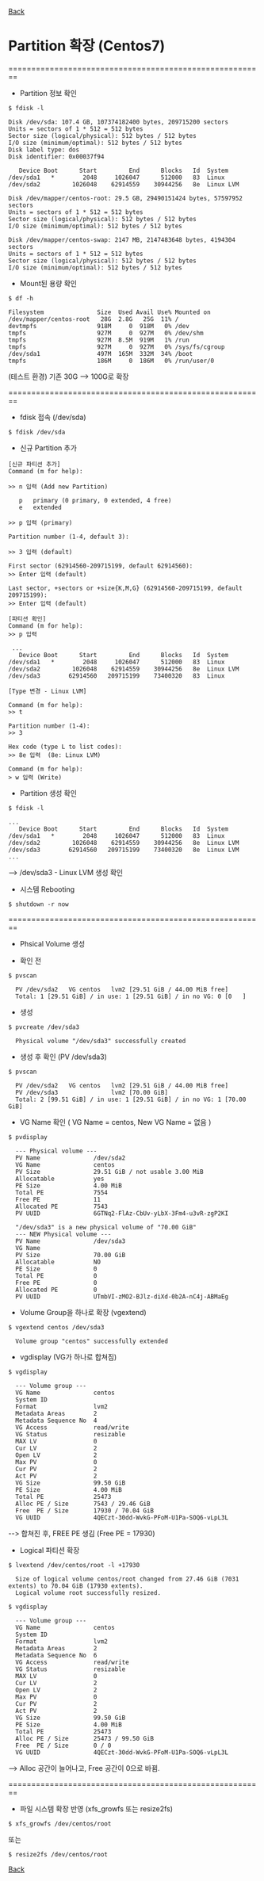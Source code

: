 [Back](https://github.com/songagi/study-linux/blob/master/README.md)

# Partition 확장 (Centos7)

========================================================

  * Partition 정보 확인
```
$ fdisk -l

Disk /dev/sda: 107.4 GB, 107374182400 bytes, 209715200 sectors
Units = sectors of 1 * 512 = 512 bytes
Sector size (logical/physical): 512 bytes / 512 bytes
I/O size (minimum/optimal): 512 bytes / 512 bytes
Disk label type: dos
Disk identifier: 0x00037f94

   Device Boot      Start         End      Blocks   Id  System
/dev/sda1   *        2048     1026047      512000   83  Linux
/dev/sda2         1026048    62914559    30944256   8e  Linux LVM

Disk /dev/mapper/centos-root: 29.5 GB, 29490151424 bytes, 57597952 sectors
Units = sectors of 1 * 512 = 512 bytes
Sector size (logical/physical): 512 bytes / 512 bytes
I/O size (minimum/optimal): 512 bytes / 512 bytes

Disk /dev/mapper/centos-swap: 2147 MB, 2147483648 bytes, 4194304 sectors
Units = sectors of 1 * 512 = 512 bytes
Sector size (logical/physical): 512 bytes / 512 bytes
I/O size (minimum/optimal): 512 bytes / 512 bytes
```

* Mount된 용량 확인
```
$ df -h

Filesystem               Size  Used Avail Use% Mounted on
/dev/mapper/centos-root   28G  2.8G   25G  11% /
devtmpfs                 918M     0  918M   0% /dev
tmpfs                    927M     0  927M   0% /dev/shm
tmpfs                    927M  8.5M  919M   1% /run
tmpfs                    927M     0  927M   0% /sys/fs/cgroup
/dev/sda1                497M  165M  332M  34% /boot
tmpfs                    186M     0  186M   0% /run/user/0
```

 (테스트 환경) 기존 30G --> 100G로 확장


========================================================

 * fdisk 접속 (/dev/sda)
```
$ fdisk /dev/sda
```

 * 신규 Partition 추가
```
[신규 파티션 추가]
Command (m for help):

>> n 입력 (Add new Partition)
   
   p   primary (0 primary, 0 extended, 4 free)
   e   extended
   
>> p 입력 (primary)

Partition number (1-4, default 3):

>> 3 입력 (default)

First sector (62914560-209715199, default 62914560):
>> Enter 입력 (default)

Last sector, +sectors or +size{K,M,G} (62914560-209715199, default 209715199):
>> Enter 입력 (default)

[파티션 확인]
Command (m for help):
>> p 입력

 ...
   Device Boot      Start         End      Blocks   Id  System
/dev/sda1   *        2048     1026047      512000   83  Linux
/dev/sda2         1026048    62914559    30944256   8e  Linux LVM
/dev/sda3        62914560   209715199    73400320   83  Linux

[Type 변경 - Linux LVM]

Command (m for help): 
>> t

Partition number (1-4): 
>> 3

Hex code (type L to list codes):
>> 8e 입력  (8e: Linux LVM)

Command (m for help):
> w 입력 (Write)
```

 * Partition 생성 확인
```
$ fdisk -l
```
```
...
   Device Boot      Start         End      Blocks   Id  System
/dev/sda1   *        2048     1026047      512000   83  Linux
/dev/sda2         1026048    62914559    30944256   8e  Linux LVM
/dev/sda3        62914560   209715199    73400320   8e  Linux LVM
...
```

 --> /dev/sda3 - Linux LVM 생성 확인


 * 시스템 Rebooting
```
$ shutdown -r now
```

========================================================

 * Phsical Volume 생성

 - 확인 전
```
$ pvscan

  PV /dev/sda2   VG centos   lvm2 [29.51 GiB / 44.00 MiB free]
  Total: 1 [29.51 GiB] / in use: 1 [29.51 GiB] / in no VG: 0 [0   ]
```

 - 생성
```
$ pvcreate /dev/sda3

  Physical volume "/dev/sda3" successfully created
```

 - 생성 후 확인 (PV /dev/sda3)
```
$ pvscan

  PV /dev/sda2   VG centos   lvm2 [29.51 GiB / 44.00 MiB free]
  PV /dev/sda3               lvm2 [70.00 GiB]
  Total: 2 [99.51 GiB] / in use: 1 [29.51 GiB] / in no VG: 1 [70.00 GiB]
```

 * VG Name 확인 ( VG Name = centos, New VG Name = 없음 )
```
$ pvdisplay

  --- Physical volume ---
  PV Name               /dev/sda2
  VG Name               centos
  PV Size               29.51 GiB / not usable 3.00 MiB
  Allocatable           yes 
  PE Size               4.00 MiB
  Total PE              7554
  Free PE               11
  Allocated PE          7543
  PV UUID               6GTNq2-FlAz-CbUv-yLbX-3Fm4-u3vR-zgP2KI
   
  "/dev/sda3" is a new physical volume of "70.00 GiB"
  --- NEW Physical volume ---
  PV Name               /dev/sda3
  VG Name               
  PV Size               70.00 GiB
  Allocatable           NO
  PE Size               0   
  Total PE              0
  Free PE               0
  Allocated PE          0
  PV UUID               UTmbVI-zMO2-BJlz-diXd-0b2A-nC4j-ABMaEg
```

 * Volume Group을 하나로 확장 (vgextend)

```
$ vgextend centos /dev/sda3

  Volume group "centos" successfully extended
```

 * vgdisplay (VG가 하나로 합쳐짐)

```
$ vgdisplay

  --- Volume group ---
  VG Name               centos
  System ID             
  Format                lvm2
  Metadata Areas        2
  Metadata Sequence No  4
  VG Access             read/write
  VG Status             resizable
  MAX LV                0
  Cur LV                2
  Open LV               2
  Max PV                0
  Cur PV                2
  Act PV                2
  VG Size               99.50 GiB
  PE Size               4.00 MiB
  Total PE              25473
  Alloc PE / Size       7543 / 29.46 GiB
  Free  PE / Size       17930 / 70.04 GiB
  VG UUID               4QECzt-30dd-WvkG-PFoM-U1Pa-SOQ6-vLpL3L
```
 
 --> 합쳐진 후, FREE PE 생김 (Free PE = 17930)
 
 
 * Logical 파티션 확장

```
$ lvextend /dev/centos/root -l +17930

  Size of logical volume centos/root changed from 27.46 GiB (7031 extents) to 70.04 GiB (17930 extents).
  Logical volume root successfully resized.
```

```
$ vgdisplay

  --- Volume group ---
  VG Name               centos
  System ID             
  Format                lvm2
  Metadata Areas        2
  Metadata Sequence No  6
  VG Access             read/write
  VG Status             resizable
  MAX LV                0
  Cur LV                2
  Open LV               2
  Max PV                0
  Cur PV                2
  Act PV                2
  VG Size               99.50 GiB
  PE Size               4.00 MiB
  Total PE              25473
  Alloc PE / Size       25473 / 99.50 GiB
  Free  PE / Size       0 / 0   
  VG UUID               4QECzt-30dd-WvkG-PFoM-U1Pa-SOQ6-vLpL3L
```

 --> Alloc 공간이 늘어나고, Free 공간이 0으로 바뀜.
 
 
========================================================
 
 * 파일 시스템 확장 반영 (xfs_growfs 또는 resize2fs)

```
$ xfs_growfs /dev/centos/root
```
또는
```
$ resize2fs /dev/centos/root
```

[Back](https://github.com/songagi/study-linux/blob/master/README.md)
